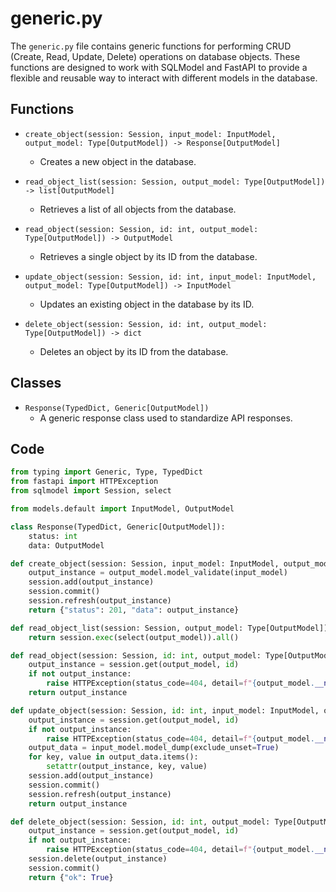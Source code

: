 # generic.py

The `generic.py` file contains generic functions for performing CRUD (Create, Read, Update, Delete) operations on database objects. These functions are designed to work with SQLModel and FastAPI to provide a flexible and reusable way to interact with different models in the database.

## Functions

- `create_object(session: Session, input_model: InputModel, output_model: Type[OutputModel]) -> Response[OutputModel]`
  - Creates a new object in the database.
  
- `read_object_list(session: Session, output_model: Type[OutputModel]) -> list[OutputModel]`
  - Retrieves a list of all objects from the database.
  
- `read_object(session: Session, id: int, output_model: Type[OutputModel]) -> OutputModel`
  - Retrieves a single object by its ID from the database.
  
- `update_object(session: Session, id: int, input_model: InputModel, output_model: Type[OutputModel]) -> InputModel`
  - Updates an existing object in the database by its ID.
  
- `delete_object(session: Session, id: int, output_model: Type[OutputModel]) -> dict`
  - Deletes an object by its ID from the database.

## Classes

- `Response(TypedDict, Generic[OutputModel])`
  - A generic response class used to standardize API responses.

## Code

```python
from typing import Generic, Type, TypedDict
from fastapi import HTTPException
from sqlmodel import Session, select

from models.default import InputModel, OutputModel

class Response(TypedDict, Generic[OutputModel]):
    status: int
    data: OutputModel

def create_object(session: Session, input_model: InputModel, output_model: Type[OutputModel]) -> Response[OutputModel]:
    output_instance = output_model.model_validate(input_model)
    session.add(output_instance)
    session.commit()
    session.refresh(output_instance)
    return {"status": 201, "data": output_instance}

def read_object_list(session: Session, output_model: Type[OutputModel]) -> list[OutputModel]:
    return session.exec(select(output_model)).all()

def read_object(session: Session, id: int, output_model: Type[OutputModel]) -> OutputModel:
    output_instance = session.get(output_model, id)
    if not output_instance:
        raise HTTPException(status_code=404, detail=f"{output_model.__name__} not found")
    return output_instance

def update_object(session: Session, id: int, input_model: InputModel, output_model: Type[OutputModel]) -> InputModel:
    output_instance = session.get(output_model, id)
    if not output_instance:
        raise HTTPException(status_code=404, detail=f"{output_model.__name__} not found")
    output_data = input_model.model_dump(exclude_unset=True)
    for key, value in output_data.items():
        setattr(output_instance, key, value)
    session.add(output_instance)
    session.commit()
    session.refresh(output_instance)
    return output_instance

def delete_object(session: Session, id: int, output_model: Type[OutputModel]) -> dict:
    output_instance = session.get(output_model, id)
    if not output_instance:
        raise HTTPException(status_code=404, detail=f"{output_model.__name__} not found")
    session.delete(output_instance)
    session.commit()
    return {"ok": True}
```
